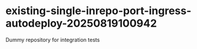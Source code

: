 # existing-single-inrepo-port-ingress-autodeploy-20250819100942
Dummy repository for integration tests
